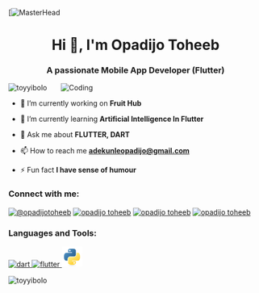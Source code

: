 [![MasterHead](https://res.cloudinary.com/dsxbnby76/image/upload/v1682337442/flutter_d9bc7de1f4_94d99c8220.png)
<h1 align="center">Hi 👋, I'm Opadijo Toheeb</h1>
<h3 align="center">A passionate Mobile App Developer (Flutter) </h3>
<img align="right" alt="Coding" width="400" src="https://cdn.dribbble.com/users/1162077/screenshts/3848914/programmer.gif">

<p align="left"> <img src="https://komarev.com/ghpvc/?username=toyyibolo&label=Profile%20views&color=0e75b6&style=flat" alt="toyyibolo" /> </p>

  - 🔭 I’m currently working on **Fruit Hub**

- 🌱 I’m currently learning **Artificial Intelligence In Flutter**

- 💬 Ask me about **FLUTTER, DART**

- 📫 How to reach me **adekunleopadijo@gmail.com**

- ⚡ Fun fact **I have sense of humour**

<h3 align="left">Connect with me:</h3>
<p align="left">
<a href="https://twitter.com/@opadijotoheeb" target="blank"><img align="center" src="https://raw.githubusercontent.com/rahuldkjain/github-profile-readme-generator/master/src/images/icons/Social/twitter.svg" alt="@opadijotoheeb" height="30" width="40" /></a>
<a href="https://linkedin.com/in/opadijo toheeb" target="blank"><img align="center" src="https://raw.githubusercontent.com/rahuldkjain/github-profile-readme-generator/master/src/images/icons/Social/linked-in-alt.svg" alt="opadijo toheeb" height="30" width="40" /></a>
<a href="https://fb.com/opadijo toheeb" target="blank"><img align="center" src="https://raw.githubusercontent.com/rahuldkjain/github-profile-readme-generator/master/src/images/icons/Social/facebook.svg" alt="opadijo toheeb" height="30" width="40" /></a>
<a href="https://www.youtube.com/c/opadijo toheeb" target="blank"><img align="center" src="https://raw.githubusercontent.com/rahuldkjain/github-profile-readme-generator/master/src/images/icons/Social/youtube.svg" alt="opadijo toheeb" height="30" width="40" /></a>
</p>

<h3 align="left">Languages and Tools:</h3>
<p align="left"> <a href="https://dart.dev" target="_blank" rel="noreferrer"> <img src="https://www.vectorlogo.zone/logos/dartlang/dartlang-icon.svg" alt="dart" width="40" height="40"/> </a> <a href="https://flutter.dev" target="_blank" rel="noreferrer"> <img src="https://www.vectorlogo.zone/logos/flutterio/flutterio-icon.svg" alt="flutter" width="40" height="40"/> </a> <a href="https://www.python.org" target="_blank" rel="noreferrer"> <img src="https://raw.githubusercontent.com/devicons/devicon/master/icons/python/python-original.svg" alt="python" width="40" height="40"/> </a> </p>

<p><img align="center" src="https://github-readme-stats.vercel.app/api/top-langs?username=toyyibolo&show_icons=true&locale=en&layout=compact" alt="toyyibolo" /></p>
